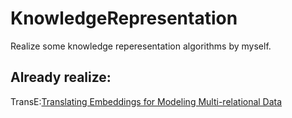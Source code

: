# KnowledgeRepresentation
Realize some knowledge reperesentation algorithms by myself.

## Already realize:
TransE:[Translating Embeddings for Modeling Multi-relational Data](https://papers.nips.cc/paper/5071-translating-embeddings-for-modeling-multi-relational-data.pdf)
